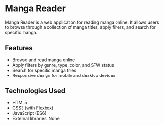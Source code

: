 # Manga Reader

Manga Reader is a web application for reading manga online. It allows users to browse through a collection of manga titles, apply filters, and search for specific manga.

## Features

- Browse and read manga online
- Apply filters by genre, type, color, and SFW status
- Search for specific manga titles
- Responsive design for mobile and desktop devices

## Technologies Used

- HTML5
- CSS3 (with Flexbox)
- JavaScript (ES6)
- External libraries: None
